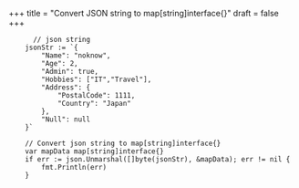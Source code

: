 +++
title = "Convert JSON string to map[string]interface{}"
draft = false
+++

```text
      // json string
    jsonStr := `{
        "Name": "noknow",
        "Age": 2,
        "Admin": true,
        "Hobbies": ["IT","Travel"],
        "Address": {
            "PostalCode": 1111,
            "Country": "Japan"
        },
        "Null": null
    }`

    // Convert json string to map[string]interface{}
    var mapData map[string]interface{}
    if err := json.Unmarshal([]byte(jsonStr), &mapData); err != nil {
        fmt.Println(err)
    }
```